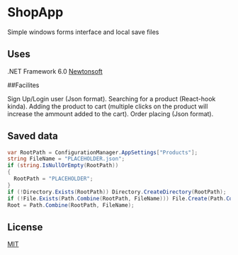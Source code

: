# ShopApp

Simple windows forms interface and local save files

## Uses

.NET Framework 6.0
[Newtonsoft](https://www.newtonsoft.com/json)

##Facilites

Sign Up/Login user (Json format).
Searching for a product (React-hook kinda).
Adding the product to cart (multiple clicks on the product will increase the ammount added to the cart).
Order placing (Json format).

## Saved data
```c#
var RootPath = ConfigurationManager.AppSettings["Products"];
string FileName = "PLACEHOLDER.json";
if (string.IsNullOrEmpty(RootPath))
{
  RootPath = "PLACEHOLDER";
}
if (!Directory.Exists(RootPath)) Directory.CreateDirectory(RootPath);
if (!File.Exists(Path.Combine(RootPath, FileName))) File.Create(Path.Combine(RootPath, FileName)).Close();
Root = Path.Combine(RootPath, FileName);
```

## License
[MIT](https://pip.pypa.io/en/stable/)
